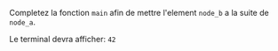 Completez la fonction `main` afin de mettre l'element `node_b` a la suite de `node_a`.

Le terminal devra afficher:
`42`